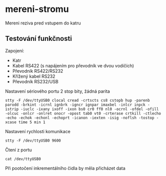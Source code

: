 mereni-stromu
=============

Mereni reziva pred vstupem do katru





## Testování funkčnosti


Zapojení:

 * Katr
 * Kabel RS422 (s napájením pro převodník ve dvou vodičích)
 * Převodník RS422/RS232
 * Křížený kabel RS232
 * Převodník RS232/USB



Nastavení sériového portu 2 stop bity, žádná parita

    stty -F /dev/ttyUSB0 clocal cread -crtscts cs8 cstopb hup -parenb parodd -brkint -icrnl ignbrk -igncr ignpar imaxbel -inlcr inpck -istrip -iuclc -ixany ixoff -ixon bs0 cr0 ff0 nl0 -ocrnl -ofdel -ofill -olcuc -onlcr -onlret onocr -opost tab0 vt0 -crterase crtkill -ctlecho -echo -echok -echonl -echoprt -icanon -iexten -isig -noflsh -tostop -xcase time 5 min 1    

Nastavení rychlosti komunikace

    stty -F /dev/ttyUSB0 9600
    
Čtení z portu

    cat /dev/ttyUSB0 
    
Při pootočení inkrementálního čidla by měla přicházet data
